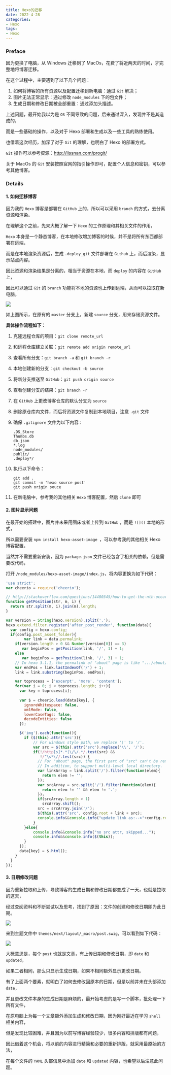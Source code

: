 ```yaml
---
title: Hexo的迁移
date: 2022-4-28
categories:
- Hexo
tags:
- Hexo
---
```


<escape><!--more--></escape>

### Preface

因为更换了电脑，从 Windows 迁移到了 MacOs，花费了将近两天的时间，才完整地将博客迁移。

在这个过程中，主要遇到了以下几个问题：

1. 如何将博客的所有资源以及配置迁移到新电脑：通过 `Git` 解决；
2. 图片无法正常显示：通过修改 `node_modules` 下的包文件；
3. 生成日期和修改日期被全部重置：通过添加头描述。

上述问题，最开始我以为是 `OS` 不同导致的问题，后来通过深入，发现并不是其造成的，

而是一些基础的操作，以及对于 Hexo 部署和生成以及一些工具的熟练使用。

也借着这次经历，加深了对于 `Git` 的理解，也明白了 Hexo 的部署方式。

`Git` 操作可以参考资源：http://iissnan.com/progit/

关于 MacOs 的 `Git` 安装按照官网的指引操作即可，配置个人信息和密钥，可以参考其他博客。

### Details

#### 1. 如何迁移博客

因为我的 `Hexo` 博客是部署在 `GitHub` 上的，所以可以采用 `branch` 的方式，去分离资源和渲染。

在理解这个之前，先来大概了解一下 `Hexo` 的工作原理和其相关文件的作用，

`Hexo` 本身是一个静态博客，在本地修改增加博客的时候，并不是将所有东西都部署在远端，

而是在本地渲染资源后，生成 `.deploy_git` 文件部署在 `Github` 上，而后渲染，显示站点内容。

因此资源和渲染结果是分离的，相当于资源在本地，而 `deploy` 的内容在 `GitHub` 上，

因此可以通过 `Git` 的 `branch` 功能将本地的资源也上传到远端，从而可以拉取在新电脑。

![](文件作用.png)

如上图所示，在原有的 `master` 分支上，新建 `source` 分支，用来存储资源文件。

<strong>具体操作流程如下：</strong>

1. 克隆远程仓库的项目：`git clone remote_url`

2. 和远程仓库建立关联：`git remote add origin remote_url`

3. 查看所有分支：`git branch -a` 和 `git branch -r`

4. 本地创建新的分支：`git checkout -b source`

5. 将新分支推送至 `GitHub`：`git push origin source`

6. 查看创建分支的结果：`git branch -r`

7. 在 `GitHub` 上更改博客仓库的默认分支为 `source`

8. 删除原仓库内文件，而后将资源文件复制到本地项目，注意 `.git` 文件

9. 确保 `.gitignore` 文件为以下内容：

   ```
   .DS_Store
   Thumbs.db
   db.json
   *.log
   node_modules/
   public/
   .deploy*/
   ```

10. 执行以下命令：

    ```
    git add .
    git commit -m 'hexo source post'
    git push origin souce
    ```

11. 在新电脑中，参考我的其他相关 `Hexo` 博客配置，然后 `clone` 即可

#### 2. 图片显示问题

在最开始的搭建中，图片并未采用图床或者上传到 `GitHub` ，而是 `![]()` 本地的形式，

所以需要安装 `npm install hexo-asset-image `，可以参考我的其他相关 Hexo 博客配置，

当然并不需要重新安装，因为 `package.json` 文件已经包含了相关的依赖，但是需要改代码，

打开 `/node_modules/hexo-asset-image/index.js`，将内容更换为如下代码：

```js
'use strict';
var cheerio = require('cheerio');

// http://stackoverflow.com/questions/14480345/how-to-get-the-nth-occurrence-in-a-string
function getPosition(str, m, i) {
  return str.split(m, i).join(m).length;
}

var version = String(hexo.version).split('.');
hexo.extend.filter.register('after_post_render', function(data){
  var config = hexo.config;
  if(config.post_asset_folder){
        var link = data.permalink;
    if(version.length > 0 && Number(version[0]) == 3)
       var beginPos = getPosition(link, '/', 1) + 1;
    else
       var beginPos = getPosition(link, '/', 3) + 1;
    // In hexo 3.1.1, the permalink of "about" page is like ".../about/index.html".
    var endPos = link.lastIndexOf('/') + 1;
    link = link.substring(beginPos, endPos);

    var toprocess = ['excerpt', 'more', 'content'];
    for(var i = 0; i < toprocess.length; i++){
      var key = toprocess[i];
 
      var $ = cheerio.load(data[key], {
        ignoreWhitespace: false,
        xmlMode: false,
        lowerCaseTags: false,
        decodeEntities: false
      });

      $('img').each(function(){
        if ($(this).attr('src')){
            // For windows style path, we replace '\' to '/'.
            var src = $(this).attr('src').replace('\\', '/');
            if(!/http[s]*.*|\/\/.*/.test(src) &&
               !/^\s*\//.test(src)) {
              // For "about" page, the first part of "src" can't be removed.
              // In addition, to support multi-level local directory.
              var linkArray = link.split('/').filter(function(elem){
                return elem != '';
              });
              var srcArray = src.split('/').filter(function(elem){
                return elem != '' && elem != '.';
              });
              if(srcArray.length > 1)
                srcArray.shift();
              src = srcArray.join('/');
              $(this).attr('src', config.root + link + src);
              console.info&&console.info("update link as:-->"+config.root + link + src);
            }
        }else{
            console.info&&console.info("no src attr, skipped...");
            console.info&&console.info($(this));
        }
      });
      data[key] = $.html();
    }
  }
});
```

#### 3. 日期修改问题 

因为重新拉取和上传，导致博客的生成日期和修改日期都变成了一天，也就是拉取的这天，

经过查阅资料和不断尝试以及思考，找到了原因：文件的创建和修改日期即为此日期。

![](日期.png)

来到主题文件中 `themes/next/layout/_macro/post.swig`，可以看到如下代码：

![](日期代码.png)

大概意思是，每个 `post` 也就是文章，有上传日期和修改日期，即 `date` 和 `updated`，

如果二者相同，那么只显示生成日期，如果不相同额外显示更改日期。

有了上面两个要素，就明白了如何去修改回原本的日期，但是以前并未在头部添加 `date`，

并且更改文件本身的生成日期是麻烦的，最开始考虑的是写一个脚本，批处理一下所有文件，

在原电脑上为每一个文章额外添加生成和修改日期，因为刚好最近在学习 `shell` 相关内容，

但是发现比较困难，并且因为以前写博客经验较少，很多内容和排版都有问题，

因此借着这个机会，将以前的内容进行精简和必要的重新排版，就采用最原始的方法，

在每个文件的 `YAML` 头部信息中添加 `date` 和 `updated` 内容，也希望以后注意此问题。

